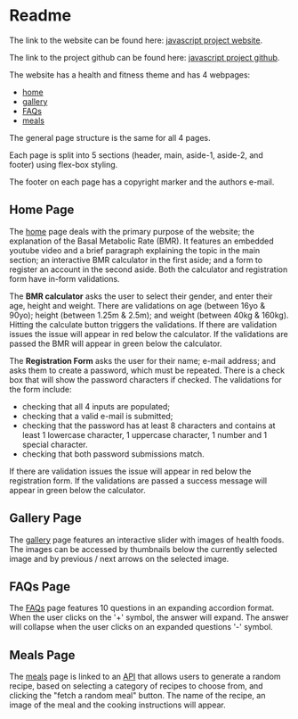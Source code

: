 # Readme

The link to the website can be found here: [javascript project website](https://djonskanlyn.github.io/index.html).

The link to the project github can be found here: [javascript project github](https://github.com/djonskanlyn/djonskanlyn.github.io).

The website has a health and fitness theme and has 4 webpages:
* [home](https://djonskanlyn.github.io/index.html)
* [gallery](https://djonskanlyn.github.io/gallery.html)
* [FAQs](https://djonskanlyn.github.io/faqs.html)
* [meals](https://djonskanlyn.github.io/meals.html)

The general page structure is the same for all 4 pages. 

Each page is split into 5 sections (header, main, aside-1, aside-2, and footer) using flex-box styling.

The footer on each page has a copyright marker and the authors e-mail.

## Home Page

The [home](https://djonskanlyn.github.io/index.html) page deals with the primary purpose of the website; the explanation of the Basal Metabolic Rate (BMR). It features an embedded youtube video and a brief paragraph explaining the topic in the main section; an interactive BMR calculator in the first aside; and a form to register an account in the second aside. Both the calculator and registration form have in-form validations.

The **BMR calculator** asks the user to select their gender, and enter their age, height and weight. There are validations on age (between 16yo & 90yo); height (between 1.25m & 2.5m); and weight (between 40kg & 160kg). Hitting the calculate button triggers the validations. If there are validation issues the issue will appear in red below the calculator. If the validations are passed the BMR will appear in green below the calculator.

The **Registration Form** asks the user for their name; e-mail address; and asks them to create a password, which must be repeated. There is a check box that will show the password characters if checked. The validations for the form include:
* checking that all 4 inputs are populated;
* checking that a valid e-mail is submitted;
* checking that the password has at least 8 characters and contains at least 1 lowercase character, 1 uppercase character, 1 number and 1 special character.
* checking that both password submissions match.

If there are validation issues the issue will appear in red below the registration form. If the validations are passed a success message will appear in green below the calculator.

## Gallery Page

The [gallery](https://djonskanlyn.github.io/gallery.html) page features an interactive slider with images of health foods. The images can be accessed by thumbnails below the currently selected image and by previous / next arrows on the selected image.



## FAQs Page

The [FAQs](https://djonskanlyn.github.io/faqs.html) page features 10 questions in an expanding accordion format. When the user clicks on the '+' symbol, the answer will expand. The answer will collapse when the user clicks on an expanded questions '-' symbol.


## Meals Page

The [meals](https://djonskanlyn.github.io/meals.html) page is linked to an [API](https://www.themealdb.com/api.php) that allows users to generate a random recipe, based on selecting a category of recipes to choose from, and clicking the "fetch a random meal" button. The name of the recipe, an image of the meal and the cooking instructions will appear.






